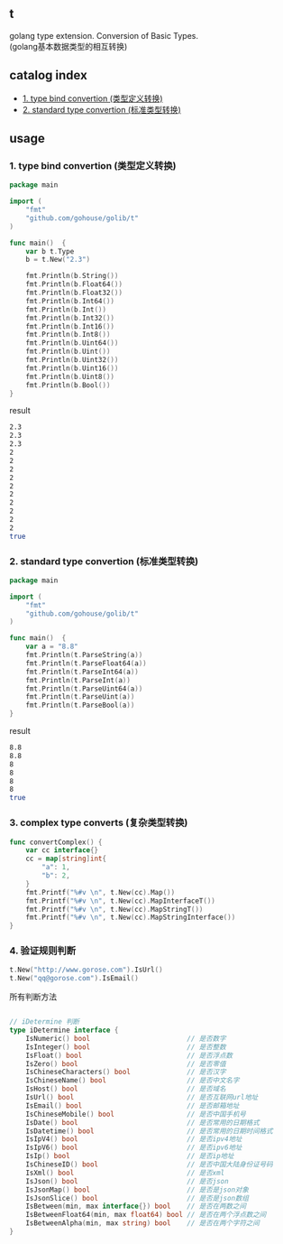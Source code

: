 ## t
golang type extension. Conversion of Basic Types.  
(golang基本数据类型的相互转换)

## catalog index
- [1. type bind convertion (类型定义转换)](#1-type-bind-convertion-类型定义转换)
- [2. standard type convertion (标准类型转换)](#2-standard-type-convertion-标准类型转换)  

## usage

### 1. type bind convertion (类型定义转换)
```go
package main

import (
	"fmt"
	"github.com/gohouse/golib/t"
)

func main()  {
    var b t.Type
    b = t.New("2.3")

    fmt.Println(b.String())
    fmt.Println(b.Float64())
    fmt.Println(b.Float32())
    fmt.Println(b.Int64())
    fmt.Println(b.Int())
    fmt.Println(b.Int32())
    fmt.Println(b.Int16())
    fmt.Println(b.Int8())
    fmt.Println(b.Uint64())
    fmt.Println(b.Uint())
    fmt.Println(b.Uint32())
    fmt.Println(b.Uint16())
    fmt.Println(b.Uint8())
    fmt.Println(b.Bool())
}
```
result
```sh
2.3
2.3
2.3
2
2
2
2
2
2
2
2
2
2
true
```

### 2. standard type convertion (标准类型转换)
```go
package main

import (
	"fmt"
	"github.com/gohouse/golib/t"
)

func main()  {
	var a = "8.8"
	fmt.Println(t.ParseString(a))
	fmt.Println(t.ParseFloat64(a))
	fmt.Println(t.ParseInt64(a))
	fmt.Println(t.ParseInt(a))
	fmt.Println(t.ParseUint64(a))
	fmt.Println(t.ParseUint(a))
	fmt.Println(t.ParseBool(a))
}
```
result
```bash
8.8
8.8
8
8
8
8
true
```

### 3. complex type converts (复杂类型转换)
```go
func convertComplex() {
	var cc interface{}
	cc = map[string]int{
		"a": 1,
		"b": 2,
	}
	fmt.Printf("%#v \n", t.New(cc).Map())
	fmt.Printf("%#v \n", t.New(cc).MapInterfaceT())
	fmt.Printf("%#v \n", t.New(cc).MapStringT())
	fmt.Printf("%#v \n", t.New(cc).MapStringInterface())
}
```

### 4. 验证规则判断
```go
t.New("http://www.gorose.com").IsUrl()
t.New("qq@gorose.com").IsEmail()
```
所有判断方法
```go

// iDetermine 判断
type iDetermine interface {
	IsNumeric() bool                        // 是否数字
	IsInteger() bool                        // 是否整数
	IsFloat() bool                          // 是否浮点数
	IsZero() bool                           // 是否零值
	IsChineseCharacters() bool              // 是否汉字
	IsChineseName() bool                    // 是否中文名字
	IsHost() bool                           // 是否域名
	IsUrl() bool                            // 是否互联网url地址
	IsEmail() bool                          // 是否邮箱地址
	IsChineseMobile() bool                  // 是否中国手机号
	IsDate() bool                           // 是否常用的日期格式
	IsDatetime() bool                       // 是否常用的日期时间格式
	IsIpV4() bool                           // 是否ipv4地址
	IsIpV6() bool                           // 是否ipv6地址
	IsIp() bool                             // 是否ip地址
	IsChineseID() bool                      // 是否中国大陆身份证号码
	IsXml() bool                            // 是否xml
	IsJson() bool                           // 是否json
	IsJsonMap() bool                        // 是否是json对象
	IsJsonSlice() bool                      // 是否是json数组
	IsBetween(min, max interface{}) bool    // 是否在两数之间
	IsBetweenFloat64(min, max float64) bool // 是否在两个浮点数之间
	IsBetweenAlpha(min, max string) bool    // 是否在两个字符之间
}
```